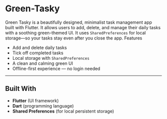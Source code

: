 # Green-Tasky
Green Tasky is a beautifully designed, minimalist task management app built with Flutter. It allows users to add, delete, and manage their daily tasks with a soothing green-themed UI. It uses `SharedPreferences` for local storage—so your tasks stay even after you close the app.
Features

- Add and delete daily tasks
- Tick off completed tasks
- Local storage with `SharedPreferences`
- A clean and calming green UI
- Offline-first experience — no login needed

---

##  Built With

- **Flutter** (UI framework)
- **Dart** (programming language)
- **Shared Preferences** (for local persistent storage)
